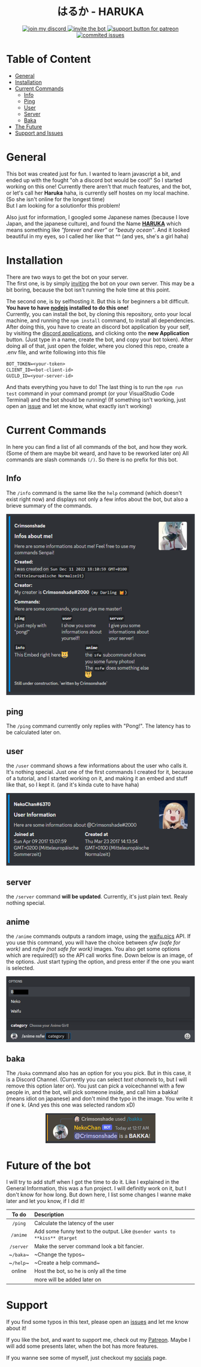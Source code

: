 <!-- Image -->
<div align="center">
    <h1>はるか - HARUKA</h1>
    <a href="https://discord.gg/NAYNT2c77G">
        <img src="https://img.shields.io/discord/300587644717498369?color=%235865F2&label=discord&logo=discord&logoColor=white&style=flat-square" alt="join my discord"/>
    </a>
    <a href="https://discord.com/api/oauth2/authorize?client_id=1051546654249058455&permissions=8&scope=applications.commands%20bot">
        <img src="https://img.shields.io/badge/invite_bot-to_your_server-5865F2?style=flat-square&logo=discord&logoColor=white" alt="invite the bot"/>
    </a>
    <a href="https://www.patreon.com/crimsonshade">
        <img src="https://img.shields.io/badge/support-patreon-FF424D?style=flat-square&logo=patreon&logoColor=white" alt="support button for patreon"/>
    </a>
</div>
<div align="center">
    <a href="https://github.com/crimsonshade/haruka/issues">
        <img src="https://img.shields.io/github/issues-raw/crimsonshade/haruka?label=commited%20issues&logo=github&logoColor=white&style=flat-square" alt="commited issues"/>
    </a>
</div>

# Table of Content

- [General](#general)
- [Installation](#installation)
- [Current Commands](#current-commands)
    - [Info](#info)
    - [Ping](#ping)
    - [User](#user)
    - [Server](#server)
    - [Baka](#baka)
- [The Future](#future-of-the-bot)
- [Support and Issues](#support)

# General

This bot was created just for fun. I wanted to learn javascript a bit, and ended up with the fought "oh a discord bot would be cool!" So I started working on this one! Currently there aren't that much features, and the bot, or let's call her **Haruka** haha, is currently self hostes on my local machine. (So she isn't online for the longest time) <br/>
But I am looking for a solutionfor this problem!

Also just for information, I googled some Japanese names (because I love Japan, and the japanese culture), and found the Name **[HARUKA](https://japanese-names.info/first-name/haruka-2/)** which means something like *"forever and ever"* or *"beauty ocean"*. And it looked beautiful in my eyes, so I called her like that ^^ (and yes, she's a girl haha)

# Installation

There are two ways to get the bot on your server. <br/>
The first one, is by simply [inviting](https://discord.com/api/oauth2/authorize?client_id=1051546654249058455&permissions=8&scope=applications.commands%20bot) the bot on your own server. This may be a bit boring, because the bot isn't running the hole time at this point.

The second one, is by selfhosting it. But this is for beginners a bit difficult. <br/>
**You have to have [nodejs](https://nodejs.org/en/) installed to do this one!** <br/>
Currently, you can install the bot, by cloning this repository, onto your local machine, and running the `npm install` command, to install all dependencies. After doing this, you have to create an discord bot application by your self, by visiting the [discord applications](https://discord.com/developers/applications), and clicking onto the **new Application** button. (Just type in a name, create the bot, and copy your bot token). 
After doing all of that, just open the folder, where you cloned this repo, create a .env file, and write following into this file
```JS
BOT_TOKEN=<your-token>
CLIENT_ID=<bot-client-id>
GUILD_ID=<your-server-id>
```

And thats everything you have to do! The last thing is to run the `npm run test` command in your command prompt (or your VisualStudio Code Terminal) and the bot should be running! (If something isn't working, just open an [issue](https://github.com/crimsonshade/haruka/issues) and let me know, what exactly isn't working)

# Current Commands
In here you can find a list of all commands of the bot, and how they work. (Some of them are maybe bit weard, and have to be reworked later on) All commands are slash commands `(/)`. So there is no prefix for this bot.

## Info
The `/info` command is the same like the `help` command (which doesn't exist right now) and displays not only a few infos about the bot, but also a brieve summary of the commands.
<div align="center">
    <img src="./img/info-img.png" alt="The info command output"/>
</div>

## ping
The `/ping` command currently only replies with "Pong!". The latency has to be calculated later on.

## user
the `/user` command shows a few informations about the user who calls it. It's nothing special. Just one of the first commands I created for it, because of a tutorial, and I started working on it, and making it an embed and stuff like that, so I kept it. (and it's kinda cute to have haha)
<div align="center">
    <img src="./img/user-img.png" alt="The user command output"/>
</div>

## server
the `/server` command **will be updated**. Currently, it's just plain text. Realy nothing special.

## anime
the `/anime` commands outputs a random image, using the [waifu.pics](https://waifu.pics/) API. If you use this command, you will have the choice between *sfw (safe for work)* and *nsfw (not safe for work)* images. You also get some options which are required(!) so the API call works fine. Down below is an image, of the options. Just start typing the option, and press enter if the one you want is selected.
<div align="center">
    <img src="./img/anime-img-options.png" alt="The anime command output"/>
</div>

## baka
The `/baka` command also has an option for you you pick. But in this case, it is a Discord Channel. (Currently you can select *text channels* to, but I will remove this option later on). You just can pick a voicechannel with a few people in, and the bot, will pick someone inside, and call him a bakka! (means idiot on japanese) and don't mind the typo in the image. You write it if one k. (And yes this one was selected random xD)
<div align="center">
    <img src="./img/baka-img.png" alt="The bakka command output"/>
</div>

# Future of the bot
I will try to add stuff when I got the time to do it. Like I explained in the General Information, this was a fun project. I will definitly work on it, but I don't know for how long. But down here, I list some changes I wanne make later and let you know, if I did it!

| To do | Description |
|:-------:|:-----|
| `/ping` | Calculate the latency of the user |
| `/anime` | Add some funny text to the output. Like `@sender wants to **kiss** @target` |
| `/server` | Make the server command look a bit fancier. |
| ~`/baka`~ | ~Change the typos~ |
| ~`/help`~ | ~Create a help command~ |
| online | Host the bot, so he is only all the time |
|  | more will be added later on |

# Support
If you find some typos in this text, please open an [issues](https://github.com/crimsonshade/haruka/issues) and let me know about it! <br />

If you like the bot, and want to support me, check out my [Patreon](https://github.com/crimsonshade/haruka/issues). Maybe I will add some presents later, when the bot has more features.

If you wanne see some of myself, just checkout my [socials](https://socials.crmsn.xyz) page.
